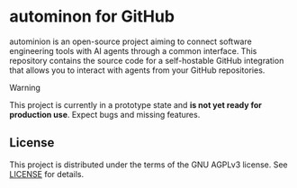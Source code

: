 # autominon for GitHub

autominion is an open-source project aiming to connect software engineering tools with AI agents through a common interface.
This repository contains the source code for a self-hostable GitHub integration that allows you to interact with agents from your GitHub repositories.

> [!WARNING]
> This project is currently in a prototype state and **is not yet ready for production use**.
> Expect bugs and missing features.

## License

This project is distributed under the terms of the GNU AGPLv3 license. See [LICENSE](LICENSE) for details.
